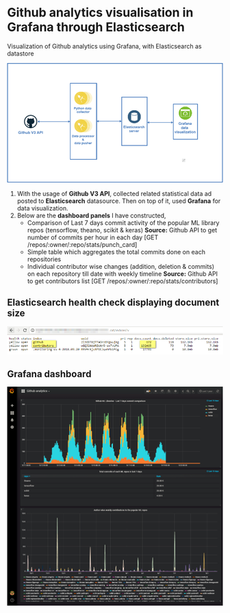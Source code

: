 # Github analytics visualisation in Grafana through Elasticsearch
Visualization of Github analytics using Grafana, with Elasticsearch as datastore

![Flow diagram](https://github.com/Kondasamy/github-analytics-on-grafana-with-es/raw/master/dashboards/Untitled%20Diagram.png "Flow diagram")


1. With the usage of **Github V3 API**, collected related statistical data ad posted to **Elasticsearch** datasource. Then on top of it, used **Grafana** for data visualization.
2. Below are the **dashboard panels** I have constructed,
   * Comparison of Last 7 days commit activity of the popular ML library repos (tensorflow, theano, scikit & keras)
**Source:** Github API to get number of commits per hour in each day
[GET /repos/:owner/:repo/stats/punch_card]
   * Simple table which aggregates the total commits done on each repositories
   * Individual contributor wise changes (addition, deletion & commits) on each repository till date with weekly timeline
**Source:** Github API to get contributors list
[GET /repos/:owner/:repo/stats/contributors]

## Elasticsearch health check displaying document size
![Elasticsearch healthcheck](https://github.com/Kondasamy/github-analytics-on-grafana-with-es/raw/master/dashboards/Elasticsearch%20healthcheck.png "Elasticsearch healthcheck")

## Grafana dashboard
![Grafana](https://github.com/Kondasamy/github-analytics-on-grafana-with-es/raw/master/dashboards/Grafana%20dashboard.png "Grafana")
